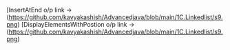 [InsertAtEnd o/p link ->(https://github.com/kavyakashish/Advancedjava/blob/main/1C.Linkedlist/s9.png)
[DisplayElementsWithPostion o/p link ->(https://github.com/kavyakashish/Advancedjava/blob/main/1C.Linkedlist/s9.png)
